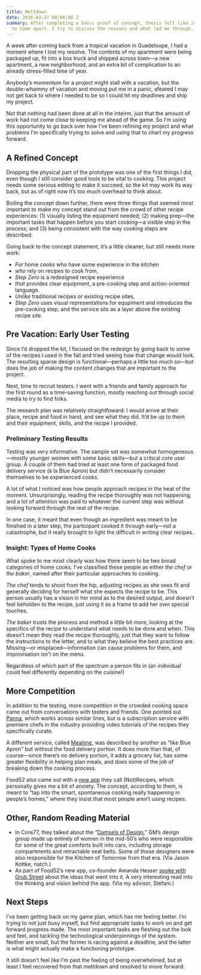 ```yaml
---
title: Meltdown
date: 2016-03-27 00:00:00 Z
summary: After completing a basic proof of concept, thesis felt like it was beginning
  to come apart. I try to discuss the reasons and what led me through.
---
```


A week after coming back from a tropical vacation in Guadeloupe, I had a moment where I lost my resolve. The contents of my apartment were being packaged up, fit into a box truck and shipped across town—a new apartment, a new neighborhood, and an extra bit of complication to an already stress-filled time of year.

Anybody’s momentum for a project might stall with a vacation, but the double-whammy of vacation and moving put me in a panic, afeared I may not get back to where I needed to be so I could hit my deadlines and ship my project.

Not that nothing had been done at all in the inteirm, just that the amount of work had not come close to keeping me ahead of the game. So I’m using this opportunity to go back over how I’ve been refining my project and what problems I’m specifically trying to solve and using that to chart my progress forward.

## A Refined Concept

Dropping the physical part of the prototype was one of the first things I did, even though I still consider good tools to be vital to cooking. This project needs some serious editing to make it succeed, so the kit may work its way back, but as of right now it’s too much overhead to think about.

Boiling the concept down further, there were three things that seemed most important to make my concept stand out from the crowd of other recipe experiences: (1) visually listing the equipment needed; (2) making prep—the important tasks that happen before you start cooking—a visible step in the process; and (3) being consistent with the way cooking steps are described.

Going back to the concept statement, it’s a little cleaner, but still needs more work:

* *For* home cooks who have some experience in the kitchen
* *who* rely on recipes to cook from,
*  *Step Zero* is a redesigned recipe experience
* *that* provides clear equipment, a pre-cooking step and action-oriented language.
* *Unlike* traditional recipes or existing recipe sites,
* *Step Zero* uses visual representations for equpiment and introduces the pre-cooking step; and the service sits as a layer above the existing recipe site.

## Pre Vacation: Early User Testing

Since I’d dropped the kit, I focused on the redesign by going back to some of the recipes I used in the fall and tried seeing how that change would look. The resulting sparse design is functional—perhaps a little too much so—but does the job of making the content changes that are important to the project.

Next, time to recruit testers. I went with a friends and family approach for the first round as a time-saving function, mostly reaching out through social media to try to find folks.

The research plan was relatively straightfoward: I would arrive at their place, recipe and food in hand, and see what they did. It’d be up to them and their equipment, skills, and the recipe I provided.

### Preliminary Testing Results

Testing was very informative. The sample set was somewhat homogeneous—mostly younger women with some basic skills—but a critical core user group. A couple of them had tried at least one form of packaged food delivery service (à la Blue Apron) but didn’t necessarily consider themselves to be experienced cooks.

A lot of what I noticed was how people approach recipes in the heat of the moment. Unsurprisingly, reading the recipe thoroughly was not happening, and a lot of attention was paid to whatever the current step was without looking forward through the rest of the recipe.

In one case, it meant that even though an ingredient was meant to be finished in a later step, the participant cooked it through early—not a catastrophe, but it really brought to light the difficult in writing clear recipes.

### Insight: Types of Home Cooks

What spoke to me most clearly was how there seem to be two broad categories of home cooks. I’ve classified these people as either *the chef* or *the baker*, named after their particular approaches to cooking.

*The chef* tends to shoot from the hip, adjusting recipes as she sees fit and generally deciding for herself what she expects the recipe to be. This person usually has a vision in her mind as to the desired output, and doesn’t feel beholden to the recipe, just using it as a frame to add her own special touches.

*The baker* trusts the process and method a little bit more, looking at the specifics of the recipe to understand what needs to be done and when. This doesn’t mean they read the recipe thoroughly, just that they want to follow the instructions to the letter, and to what they believe the best practices are. Missing—or misplaced—information can cause problems for them, and improvisation isn’t on the menu.

Regardless of which part of the spectrum a person fits in (an individual could feel differently depending on the cuisine!)

## More Competition

In addition to the testing, more competition in the crowded cooking space came out from conversations with testers and friends. One pointed out [Panna][panna], which works across similar lines, but is a subscription service with premiere chefs in the industry providing video tutorials of the recipes they specifically curate.

A different service, called [Mealime][mealime], was described by another as “like Blue Apron” but without the food delivery portion. It does more than that, of course—since there’s no delivery portion, it adds a grocery list, has some greater flexibility in helping plan meals, and does some of the job of breaking down the cooking process.

Food52 also came out with a [new app][notrecipes] they call (Not)Recipes, which personally gives me a bit of anxiety. The concept, according to them, is meant to “tap into the smart, spontaneous cooking really happening in people’s homes,” where they insist that most people aren’t using recipes.

[panna]: https://www.pannacooking.com/
[notrecipes]: http://food52.com/blog/16334-why-it-was-time-for-our-new-not-recipes-app
[mealime]: http://mealime.com

## Other, Random Reading Material

* In Core77, they talked about the “[Damsels of Design][core77],” GM’s design group made up entirely of women in the mid-50’s who were responsible for some of the great comforts built into cars, including storage compartments and retractable seat belts. Some of those designers were also responsible for the Kitchen of Tomorrow from that era. (Via Jason Kottke, natch.)
* As part of Food52’s new app, co-founder Amanda Hesser [spoke with Grub Street][grub-street] about the ideas that went into it. A very interesting read into the thinking and vision behind the app. (Via my advisor, Stefani.)

[grub-street]: http://www.grubstreet.com/2016/03/food-52-not-recipes-app.html
[core77]: http://www.core77.com/posts/49498/The-Story-Behind-GMs-Celebrated-Damsels-of-Design

## Next Steps

I’ve been getting back on my game plan, which has me feeling better. I’m trying to not just busy myself, but find appropriate tasks to work on and get forward progress made. The most important tasks are fleshing out the look and feel, and tackling the technological underpinnings of the system. Neither are small, but the former is racing against a deadline, and the latter is what might actually make a functioning prototype.

It still doesn’t feel like I’m past the feeling of being overwhelmed, but at least I feel recovered from that meltdown and resolved to move forward.
